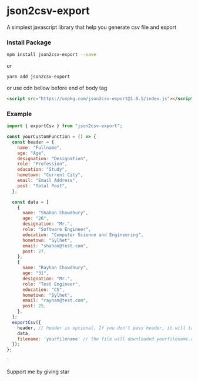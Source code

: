 # json2csv-export

A simplest javascript library that help you generate csv file and export

### Install Package

```bash
npm install json2csv-export --save
```

or

```bash
yarn add json2csv-export
```

or use cdn bellow before end of body tag
```html
<script src="https://unpkg.com/json2csv-export@1.0.5/index.js"></script>

```

### Example

```js
import { exportCsv } from "json2csv-export";

const yourCustomFunction = () => {
  const header = {
    name: "Fullname",
    age: "Age",
    designation: "Designation",
    role: "Profession",
    education: "Study",
    hometown: "Current City",
    email: "Email Address",
    post: "Total Post",
  };

  const data = [
    {
      name: "Shahan Chowdhury",
      age: "26",
      designation: "Mr.",
      role: "Software Engineer",
      education: "Computer Science and Engineering",
      hometown: "Sylhet",
      email: "shahan@test.com",
      post: 27,
    },
    {
      name: "Rayhan Chowdhury",
      age: "31",
      designation: "Mr.",
      role: "Test Engineer",
      education: "CS",
      hometown: "Sylhet",
      email: "rayhan@test.com",
      post: 25,
    },
  ];
  exportCsv({
    header, // header is optional. If you don't pass header, it will take keys from data
    data,
    filename: 'yourfilename' // the file will downloaded yourfilename.csv
  });
};

`
```

Support me by giving star
